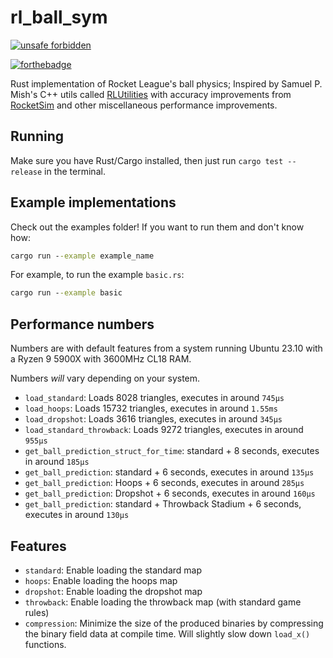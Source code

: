 # rl_ball_sym

[![unsafe forbidden](https://img.shields.io/badge/unsafe-forbidden-success.svg)](https://github.com/rust-secure-code/safety-dance/)

[![forthebadge](https://forthebadge.com/images/badges/made-with-rust.svg)](https://forthebadge.com)

Rust implementation of Rocket League's ball physics;
Inspired by Samuel P. Mish's C++ utils called [RLUtilities](https://github.com/samuelpmish/RLUtilities)
with accuracy improvements from [RocketSim](https://github.com/ZealanL/RocketSim)
and other miscellaneous performance improvements.

## Running

Make sure you have Rust/Cargo installed, then just run `cargo test --release` in the terminal.

## Example implementations

Check out the examples folder! If you want to run them and don't know how:

```bat
cargo run --example example_name
```

For example, to run the example `basic.rs`:

```bat
cargo run --example basic
```

## Performance numbers

Numbers are with default features from a system running Ubuntu 23.10 with a Ryzen 9 5900X with 3600MHz CL18 RAM.

Numbers _will_ vary depending on your system.

+ `load_standard`: Loads 8028 triangles, executes in around `745µs`
+ `load_hoops`: Loads 15732 triangles, executes in around `1.55ms`
+ `load_dropshot`: Loads 3616 triangles, executes in around `345µs`
+ `load_standard_throwback`: Loads 9272 triangles, executes in around `955µs`
+ `get_ball_prediction_struct_for_time`: standard + 8 seconds, executes in around `185µs`
+ `get_ball_prediction`: standard + 6 seconds, executes in around `135µs`
+ `get_ball_prediction`: Hoops + 6 seconds, executes in around `285µs`
+ `get_ball_prediction`: Dropshot + 6 seconds, executes in around `160µs`
+ `get_ball_prediction`: standard + Throwback Stadium + 6 seconds, executes in around `130µs`

## Features

+ `standard`: Enable loading the standard map
+ `hoops`: Enable loading the hoops map
+ `dropshot`: Enable loading the dropshot map
+ `throwback`: Enable loading the throwback map (with standard game rules)
+ `compression`: Minimize the size of the produced binaries by compressing the binary field data at compile time. Will slightly slow down `load_x()` functions.
